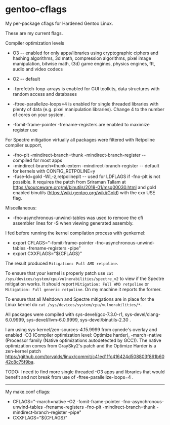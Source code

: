 # gentoo-cflags

My per-package cflags for Hardened Gentoo Linux.

These are my current flags.

Compiler optimization levels
* O3 -- enabled for only apps/libraries using cryptographic ciphers and hashing algorithms, 3d math, compression algorithms, pixel image manipulation, bitwise math, (3d) game engines, physics engines, fft, audio and video codecs
* O2 -- default

* -fprefetch-loop-arrays is enabled for GUI toolkits, data structures with random access and databases
* -ftree-parallelize-loops=4 is enabled for single threaded libraries with plenty of data (e.g. pixel manipulation libraries).  Change 4 to the number of cores on your system.
* -fomit-frame-pointer -frename-registers are enabled to maximize register use

For Spectre mitigation virtually all packages were filtered with Retpoline compiler support,
* -fno-plt -mindirect-branch=thunk -mindirect-branch-register -- compiled for most apps
* -mindirect-branch=thunk-extern -mindirect-branch-register -- default for kernels with CONFIG_RETPOLINE=y
* -fuse-ld=gold -Wl,-z,retpolineplt -- used for LDFLAGS if -fno-plt is not possible.  It requires the patch from Sriraman Tallam at https://sourceware.org/ml/binutils/2018-01/msg00030.html and gold enabled binutils (https://wiki.gentoo.org/wiki/Gold) with the cxx USE flag.

Miscellaneous:
* -fno-asynchronous-unwind-tables was used to remove the cfi assembler lines for -S when viewing generated assembly.

I fed before running the kernel compilation process with genkernel:
* export CFLAGS="-fomit-frame-pointer -fno-asynchronous-unwind-tables -frename-registers -pipe"
* export CXXFLAGS="${CFLAGS}"

The result produced `Mitigation: Full AMD retpoline`.

To ensure that your kernel is properly patch use `cat /sys/devices/system/cpu/vulnerabilities/spectre_v2` to view if the Spectre mitigation works.  It should report `Mitigation: Full AMD retpoline` or `Mitigation: Full generic retpoline`.  On my machine it reports the former.

To ensure that all Meltdown and Spectre mitigations are in place for the Linux kernel do `cat /sys/devices/system/cpu/vulnerabilities/*`.

All packages were compiled with sys-devel/gcc-7.3.0-r1, sys-devel/clang-6.0.9999, sys-devel/llvm-6.0.9999, sys-devel/binutils-2.30 .

I am using sys-kernel/zen-sources-4.15.9999 from cynede's overlay and enabled -O3 (Compiler optimization level: Optimize harder), -march=native (Processor family (Native optimizations autodetected by GCC)).  The native optimization comes from GraySky2's patch and the Optimize Harder is a zen-kernel patch https://github.com/torvalds/linux/commit/c41ed11fc416424d508803f861b6042c8c75f9ba.

TODO:
I need to find more single threaded -O3 apps and libraries that would benefit and not break from use of -ftree-parallelize-loops=4 .

----

My make.conf cflags:

* CFLAGS="-march=native -O2 -fomit-frame-pointer -fno-asynchronous-unwind-tables -frename-registers -fno-plt -mindirect-branch=thunk -mindirect-branch-register -pipe"
* CXXFLAGS="${CFLAGS}"

